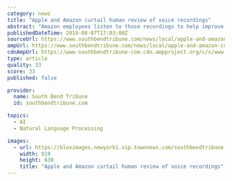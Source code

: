 ```yaml
---
category: news
title: "Apple and Amazon curtail human review of voice recordings"
abstract: "Amazon employees listen to those recordings to help improve its speech-recognition technology. The company tweaked Alexa privacy features in May, giving users the ability to delete recordings of their voices. And users could already opt out of letting ..."
publishedDateTime: 2019-08-07T17:03:00Z
sourceUrl: https://www.southbendtribune.com/news/local/apple-and-amazon-curtail-human-review-of-voice-recordings/article_89f0ab52-20a8-5253-a1c0-808287099b00.html
ampUrl: https://www.southbendtribune.com/news/local/apple-and-amazon-curtail-human-review-of-voice-recordings/article_89f0ab52-20a8-5253-a1c0-808287099b00.amp.html
cdnAmpUrl: https://www-southbendtribune-com.cdn.ampproject.org/c/s/www.southbendtribune.com/news/local/apple-and-amazon-curtail-human-review-of-voice-recordings/article_89f0ab52-20a8-5253-a1c0-808287099b00.amp.html
type: article
quality: 33
score: 33
published: false

provider:
  name: South Bend Tribune
  id: southbendtribune.com

topics:
  - AI
  - Natural Language Processing

images:
  - url: https://bloximages.newyork1.vip.townnews.com/southbendtribune.com/content/tncms/assets/v3/editorial/d/6d/d6d7982c-ee5d-5fab-8ea2-9307b9a632d7/5d4aff9c8a7a6.image.jpg?resize=919%2C630
    width: 919
    height: 630
    title: "Apple and Amazon curtail human review of voice recordings"
---
```

